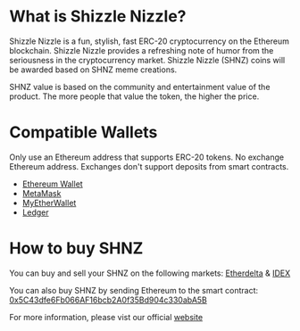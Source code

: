 # What is Shizzle Nizzle?

Shizzle Nizzle is a fun, stylish, fast ERC-20 cryptocurrency on the Ethereum blockchain. Shizzle Nizzle provides a refreshing note of humor from the seriousness in the cryptocurrency market. Shizzle Nizzle (SHNZ) coins will be awarded based on SHNZ meme creations.

SHNZ value is based on the community and entertainment value of the product. The more people that value the token, the higher the price. 

# Compatible Wallets

Only use an Ethereum address that supports ERC-20 tokens. No exchange Ethereum address. Exchanges
don't support deposits from smart contracts.
<ul>
  <li> <a href="https://ethereum.org/"> Ethereum Wallet </a></li>
  <li> <a href="https://metamask.io/"> MetaMask </a></li>
  <li> <a href="https://www.myetherwallet.com/"> MyEtherWallet </a></li>
  <li> <a href="https://www.ledgerwallet.com/products/ledger-nano-s?utm_source=http://shizzlenizzle.com/&utm_medium=affiliate&utm_campaign=967a"> Ledger </a></li>
</ul>

# How to buy SHNZ

You can buy and sell your SHNZ on the following markets: <a href="https://etherdelta.com/#SHNZ-ETH"> Etherdelta</a> & <a href="https://idex.market/eth/shnz"> IDEX</a>

You can also buy SHNZ by sending Ethereum to the smart contract: <a href="https://etherscan.io/address/0x5C43dfe6Fb066AF16bcb2A0f35Bd904c330abA5B"> 0x5C43dfe6Fb066AF16bcb2A0f35Bd904c330abA5B </a>

For more information, please vist our official <a href="http://shizzlenizzle.com/">website</a>



